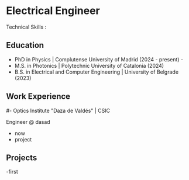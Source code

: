 
# Electrical Engineer
Technical Skills :

## Education 
- PhD in Physics | Complutense University of Madrid (2024 - present)	  -
- M.S. in Photonics	| Polytechnic University of Catalonia  (2024)	 			       
- B.S. in Electrical and Computer Engineering | University of Belgrade (2023)

  
## Work Experience

#- Optics Institute "Daza de Valdés" | CSIC 			

Engineer @ dasad
- now
- project

## Projects 
-first


